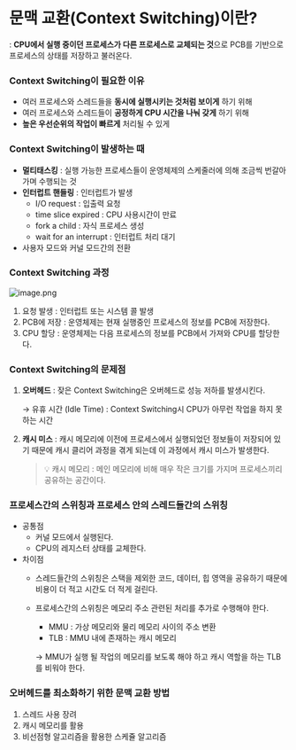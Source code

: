 # 문맥 교환(Context Switching)이란?


: **CPU에서 실행 중이던 프로세스가 다른 프로세스로 교체되는 것**으로 PCB를 기반으로 프로세스의 상태를 저장하고 불러온다.

### Context Switching이 필요한 이유

- 여러 프로세스와 스레드들을 **동시에 실행시키는 것처럼 보이게** 하기 위해
- 여러 프로세스와 스레드들이 **공정하게 CPU 시간을 나눠 갖게** 하기 위해
- **높은 우선순위의 작업이 빠르게** 처리될 수 있게

### Context Switching이 발생하는 때

- **멀티태스킹** : 실행 가능한 프로세스들이 운영체제의 스케줄러에 의해 조금씩 번갈아가며 수행되는 것
- **인터럽트 핸들링** : 인터럽트가 발생
    - I/O request : 입출력 요청
    - time slice expired : CPU 사용시간이 만료
    - fork a child : 자식 프로세스 생성
    - wait for an interrupt : 인터럽트 처리 대기
- 사용자 모드와 커널 모드간의 전환

### Context Switching 과정

![image.png](https://img1.daumcdn.net/thumb/R1280x0/?scode=mtistory2&fname=https%3A%2F%2Fblog.kakaocdn.net%2Fdn%2FcLs4ee%2Fbtq6zCgeEaS%2FeMkhgp9failtca7VYSgbkk%2Fimg.png)

1. 요청 발생 : 인터럽트 또는 시스템 콜 발생
2. PCB에 저장 : 운영체제는 현재 실행중인 프로세스의 정보를 PCB에 저장한다.
3. CPU 할당 : 운영체제는 다음 프로세스의 정보를 PCB에서 가져와 CPU를 할당한다.

### Context Switching의 문제점

1. **오버헤드** : 잦은 Context Switching은 오버헤드로 성능 저하를 발생시킨다.
    
    → 유휴 시간 (Idle Time) : Context Switching시 CPU가 아무런 작업을 하지 못하는 시간
    
2. **캐시 미스** : 캐시 메모리에 이전에 프로세스에서 실행되었던 정보들이 저장되어 있기 때문에 캐시 클리어 과정을 겪게 되는데 이 과정에서 캐시 미스가 발생한다.
    
    > 💡 캐시 메모리 : 메인 메모리에 비해 매우 작은 크기를 가지며 프로세스끼리 공유하는 공간이다.
    
    

### 프로세스간의 스위칭과 프로세스 안의 스레드들간의 스위칭

- 공통점
    - 커널 모드에서 실행된다.
    - CPU의 레지스터 상태를 교체한다.
- 차이점
    - 스레드들간의 스위칭은 스택을 제외한 코드, 데이터, 힙 영역을 공유하기 때문에 비용이 더 적고 시간도 더 적게 걸린다.
    - 프로세스간의 스위칭은 메모리 주소 관련된 처리를 추가로 수행해야 한다.
        - MMU : 가상 메모리와 물리 메모리 사이의 주소 변환
        - TLB : MMU 내에 존재하는 캐시 메모리
        
        → MMU가 실행 될 작업의 메모리를 보도록 해야 하고 캐시 역할을 하는 TLB를 비워야 한다.


### 오버헤드를 최소화하기 위한 문맥 교환 방법
1. 스레드 사용 장려
2. 캐시 메모리를 활용
3. 비선점형 알고리즘을 활용한 스케쥴 알고리즘
